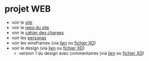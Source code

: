 # projet WEB

- voir le [site](https://phplaravel-921869-3200121.cloudwaysapps.com)
- voir le [repo du site](https://github.com/noemievincent/projets-web--prod)
- voir le [cahier des charges](docs/brief.md)
- voir les [personas](docs/personas.md)
- voir les wireframes (via [lien](https://xd.adobe.com/view/782de561-2ad7-4af9-b077-4c5659955a78-2d7e/) ou [fichier XD](docs/wireframes.xd))
- voir le design (via [lien](https://xd.adobe.com/view/0a6d22ce-537e-4ac0-835f-503ccf8c7cb0-5f3e/) ou [fichier XD](docs/design.xd))
  - version 1 du design avec commentaires (via [lien](https://xd.adobe.com/view/679d1f8f-6ba4-48e4-be99-395940c6711c-32ce) ou [fichier XD](docs/old-design.xd))